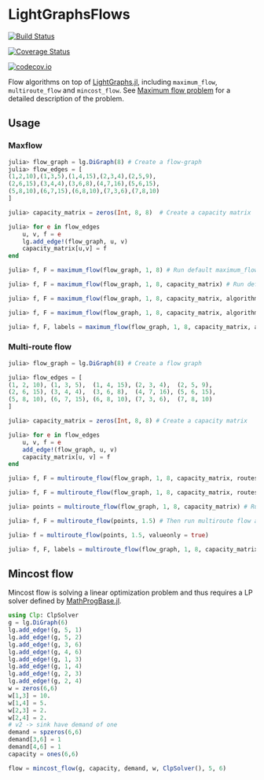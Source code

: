 # LightGraphsFlows

[![Build Status](https://travis-ci.org/JuliaGraphs/LightGraphsFlows.jl.svg?branch=master)](https://travis-ci.org/JuliaGraphs/LightGraphsFlows.jl)

[![Coverage Status](https://coveralls.io/repos/github/JuliaGraphs/LightGraphsFlows.jl/badge.svg?branch=master)](https://coveralls.io/github/JuliaGraphs/LightGraphsFlows.jl?branch=master)

[![codecov.io](http://codecov.io/github/JuliaGraphs/LightGraphsFlows.jl/coverage.svg?branch=master)](http://codecov.io/github/JuliaGraphs/LightGraphsFlows.jl?branch=master)

Flow algorithms on top of [LightGraphs.jl](https://github.com/JuliaGraphs/LightGraphs.jl),
including `maximum_flow`, `multiroute_flow` and `mincost_flow`. 
See [Maximum flow problem](https://en.wikipedia.org/wiki/Maximum_flow_problem)
for a detailed description of the problem.

## Usage

### Maxflow 

```julia
julia> flow_graph = lg.DiGraph(8) # Create a flow-graph
julia> flow_edges = [
(1,2,10),(1,3,5),(1,4,15),(2,3,4),(2,5,9),
(2,6,15),(3,4,4),(3,6,8),(4,7,16),(5,6,15),
(5,8,10),(6,7,15),(6,8,10),(7,3,6),(7,8,10)
]

julia> capacity_matrix = zeros(Int, 8, 8)  # Create a capacity matrix

julia> for e in flow_edges
    u, v, f = e
    lg.add_edge!(flow_graph, u, v)
    capacity_matrix[u,v] = f
end

julia> f, F = maximum_flow(flow_graph, 1, 8) # Run default maximum_flow (push-relabel) without the capacity_matrix

julia> f, F = maximum_flow(flow_graph, 1, 8, capacity_matrix) # Run default maximum_flow with the capacity_matrix

julia> f, F = maximum_flow(flow_graph, 1, 8, capacity_matrix, algorithm=EdmondsKarpAlgorithm()) # Run Edmonds-Karp algorithm

julia> f, F = maximum_flow(flow_graph, 1, 8, capacity_matrix, algorithm=DinicAlgorithm()) # Run Dinic's algorithm

julia> f, F, labels = maximum_flow(flow_graph, 1, 8, capacity_matrix, algorithm=BoykovKolmogorovAlgorithm()) # Run Boykov-Kolmogorov algorithm
```

### Multi-route flow

```julia
julia> flow_graph = lg.DiGraph(8) # Create a flow graph

julia> flow_edges = [
(1, 2, 10), (1, 3, 5),  (1, 4, 15), (2, 3, 4),  (2, 5, 9),
(2, 6, 15), (3, 4, 4),  (3, 6, 8),  (4, 7, 16), (5, 6, 15),
(5, 8, 10), (6, 7, 15), (6, 8, 10), (7, 3, 6),  (7, 8, 10)
]

julia> capacity_matrix = zeros(Int, 8, 8) # Create a capacity matrix

julia> for e in flow_edges
    u, v, f = e
    add_edge!(flow_graph, u, v)
    capacity_matrix[u, v] = f
end

julia> f, F = multiroute_flow(flow_graph, 1, 8, capacity_matrix, routes = 2) # Run default multiroute_flow with an integer number of routes = 2

julia> f, F = multiroute_flow(flow_graph, 1, 8, capacity_matrix, routes = 1.5) # Run default multiroute_flow with a noninteger number of routes = 1.5

julia> points = multiroute_flow(flow_graph, 1, 8, capacity_matrix) # Run default multiroute_flow for all the breaking points values

julia> f, F = multiroute_flow(points, 1.5) # Then run multiroute flow algorithm for any positive number of routes

julia> f = multiroute_flow(points, 1.5, valueonly = true)

julia> f, F, labels = multiroute_flow(flow_graph, 1, 8, capacity_matrix, algorithm = BoykovKolmogorovAlgorithm(), routes = 2) # Run multiroute flow algorithm using Boykov-Kolmogorov algorithm as maximum_flow routine
```

## Mincost flow

Mincost flow is solving a linear optimization problem and thus requires a LP solver
defined by [MathProgBase.jl](http://mathprogbasejl.readthedocs.io).

```julia
using Clp: ClpSolver
g = lg.DiGraph(6)
lg.add_edge!(g, 5, 1)
lg.add_edge!(g, 5, 2)
lg.add_edge!(g, 3, 6)
lg.add_edge!(g, 4, 6)
lg.add_edge!(g, 1, 3)
lg.add_edge!(g, 1, 4)
lg.add_edge!(g, 2, 3)
lg.add_edge!(g, 2, 4)
w = zeros(6,6)
w[1,3] = 10.
w[1,4] = 5.
w[2,3] = 2.
w[2,4] = 2.
# v2 -> sink have demand of one
demand = spzeros(6,6)
demand[3,6] = 1
demand[4,6] = 1
capacity = ones(6,6)

flow = mincost_flow(g, capacity, demand, w, ClpSolver(), 5, 6)
```